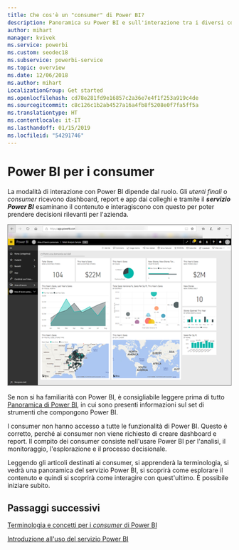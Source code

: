 ```yaml
---
title: Che cos'è un "consumer" di Power BI?
description: Panoramica su Power BI e sull'interazione tra i diversi componenti, Power BI Desktop, servizio Power BI, Power BI per dispositivi mobili, Server di report, Power BI Embedded.
author: mihart
manager: kvivek
ms.service: powerbi
ms.custom: seodec18
ms.subservice: powerbi-service
ms.topic: overview
ms.date: 12/06/2018
ms.author: mihart
LocalizationGroup: Get started
ms.openlocfilehash: cd78e281fd9e16857c2a36e7e4f1f253a919c4de
ms.sourcegitcommit: c8c126c1b2ab4527a16a4fb8f5208e0f7fa5ff5a
ms.translationtype: HT
ms.contentlocale: it-IT
ms.lasthandoff: 01/15/2019
ms.locfileid: "54291746"
---
```

# <a name="power-bi-for-consumers"></a>Power BI per i consumer
La modalità di interazione con Power BI dipende dal ruolo. Gli *utenti finali* o *consumer* ricevono dashboard, report e app dai colleghi e tramite il ***servizio Power BI*** esaminano il contenuto e interagiscono con questo per poter prendere decisioni rilevanti per l'azienda.

![Dashboard di Power BI](media/end-user-consumer/power-bi-service.png)

Se non si ha familiarità con Power BI, è consigliabile leggere prima di tutto [Panoramica di Power BI](../power-bi-overview.md), in cui sono presenti informazioni sul set di strumenti che compongono Power BI.

I consumer non hanno accesso a tutte le funzionalità di Power BI. Questo è corretto, perché ai consumer non viene richiesto di creare dashboard e report. Il compito dei consumer consiste nell'usare Power BI per l'analisi, il monitoraggio, l'esplorazione e il processo decisionale.

Leggendo gli articoli destinati ai consumer, si apprenderà la terminologia, si vedrà una panoramica del servizio Power BI, si scoprirà come esplorare il contenuto e quindi si scoprirà come interagire con quest'ultimo.  È possibile iniziare subito.

## <a name="next-steps"></a>Passaggi successivi

[Terminologia e concetti per i *consumer* di Power BI](end-user-basic-concepts.md)

<!-- [Get started guide for *consumers*] -->
[Introduzione all'uso del servizio Power BI](../service-get-started.md)

